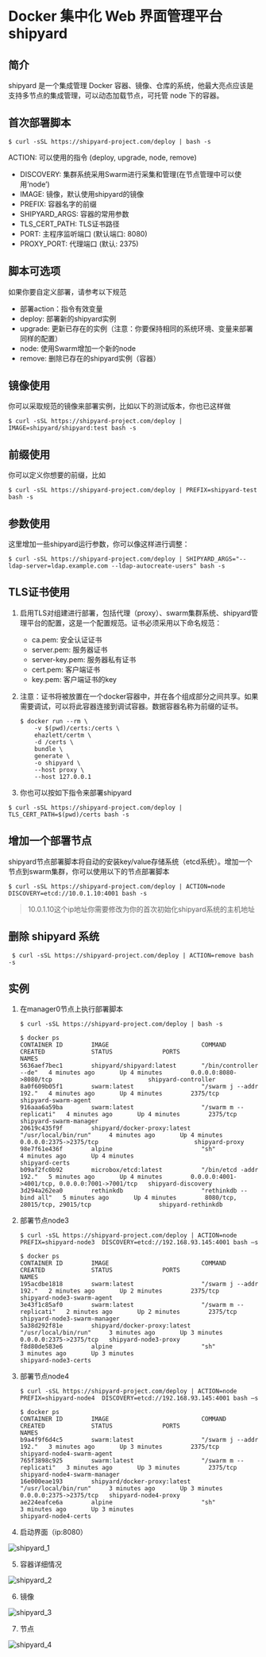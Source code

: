 # Docker 集中化 Web 界面管理平台 shipyard

## 简介

shipyard 是一个集成管理 Docker 容器、镜像、仓库的系统，他最大亮点应该是支持多节点的集成管理，可以动态加载节点，可托管 node 下的容器。

## 首次部署脚本

```
$ curl -sSL https://shipyard-project.com/deploy | bash -s
```

ACTION: 可以使用的指令 (deploy, upgrade, node, remove)

- DISCOVERY: 集群系统采用Swarm进行采集和管理(在节点管理中可以使用‘node’)
- IMAGE: 镜像，默认使用shipyard的镜像
- PREFIX: 容器名字的前缀
- SHIPYARD_ARGS: 容器的常用参数
- TLS_CERT_PATH: TLS证书路径
- PORT: 主程序监听端口 (默认端口: 8080)
- PROXY_PORT: 代理端口 (默认: 2375)

## 脚本可选项

如果你要自定义部署，请参考以下规范

- 部署action：指令有效变量
- deploy: 部署新的shipyard实例
- upgrade: 更新已存在的实例（注意：你要保持相同的系统环境、变量来部署同样的配置）
- node: 使用Swarm增加一个新的node
- remove: 删除已存在的shipyard实例（容器）

## 镜像使用

你可以采取规范的镜像来部署实例，比如以下的测试版本，你也已这样做

```
$ curl -sSL https://shipyard-project.com/deploy | IMAGE=shipyard/shipyard:test bash -s
```

## 前缀使用

你可以定义你想要的前缀，比如

```
$ curl -sSL https://shipyard-project.com/deploy | PREFIX=shipyard-test bash -s
```

## 参数使用

这里增加一些shipyard运行参数，你可以像这样进行调整：

```
$ curl -sSL https://shipyard-project.com/deploy | SHIPYARD_ARGS="--ldap-server=ldap.example.com --ldap-autocreate-users" bash -s
```

## TLS证书使用

1. 启用TLS对组建进行部署，包括代理（proxy）、swarm集群系统、shipyard管理平台的配置，这是一个配置规范。证书必须采用以下命名规范：
    - ca.pem: 安全认证证书
    - server.pem: 服务器证书
    - server-key.pem: 服务器私有证书
    - cert.pem: 客户端证书
    - key.pem: 客户端证书的key
2. 注意：证书将被放置在一个docker容器中，并在各个组成部分之间共享。如果需要调试，可以将此容器连接到调试容器。数据容器名称为前缀的证书。

    ```
    $ docker run --rm \
        -v $(pwd)/certs:/certs \
        ehazlett/certm \
        -d /certs \
        bundle \
        generate \
        -o shipyard \
        --host proxy \
        --host 127.0.0.1
    ```

3. 你也可以按如下指令来部署shipyard   

```
$ curl -sSL https://shipyard-project.com/deploy | TLS_CERT_PATH=$(pwd)/certs bash -s
```

## 增加一个部署节点

shipyard节点部署脚本将自动的安装key/value存储系统（etcd系统）。增加一个节点到swarm集群，你可以使用以下的节点部署脚本

```
$ curl -sSL https://shipyard-project.com/deploy | ACTION=node  DISCOVERY=etcd://10.0.1.10:4001 bash -s
```

> 10.0.1.10这个ip地址你需要修改为你的首次初始化shipyard系统的主机地址

## 删除 shipyard 系统

```
 $ curl -sSL https://shipyard-project.com/deploy | ACTION=remove bash -s
```

## 实例

1. 在manager0节点上执行部署脚本

    ```
    $ curl -sSL https://shipyard-project.com/deploy | bash -s
     
    $ docker ps 
    CONTAINER ID        IMAGE                          COMMAND                  CREATED             STATUS              PORTS                                            NAMES
    5636aef7bec1        shipyard/shipyard:latest       "/bin/controller --de"   4 minutes ago       Up 4 minutes        0.0.0.0:8080->8080/tcp                           shipyard-controller
    8a0f609b05f1        swarm:latest                   "/swarm j --addr 192."   4 minutes ago       Up 4 minutes        2375/tcp                                         shipyard-swarm-agent
    916aaa6a59ba        swarm:latest                   "/swarm m --replicati"   4 minutes ago       Up 4 minutes        2375/tcp                                         shipyard-swarm-manager
    20619c435f9f        shipyard/docker-proxy:latest   "/usr/local/bin/run"     4 minutes ago       Up 4 minutes        0.0.0.0:2375->2375/tcp                           shipyard-proxy
    98e7f61e436f        alpine                         "sh"                     4 minutes ago       Up 4 minutes                                                         shipyard-certs
    b09af2fc0b92        microbox/etcd:latest           "/bin/etcd -addr 192."   5 minutes ago       Up 4 minutes        0.0.0.0:4001->4001/tcp, 0.0.0.0:7001->7001/tcp   shipyard-discovery
    3d294a262ea0        rethinkdb                      "rethinkdb --bind all"   5 minutes ago       Up 4 minutes        8080/tcp, 28015/tcp, 29015/tcp                   shipyard-rethinkdb
    ```

2. 部署节点node3
    
    ```
    $ curl -sSL https://shipyard-project.com/deploy | ACTION=node PREFIX=shipyard-node3  DISCOVERY=etcd://192.168.93.145:4001 bash –s
    ```
    
    ``` 
    $ docker ps
    CONTAINER ID        IMAGE                          COMMAND                  CREATED             STATUS              PORTS                    NAMES
    195acdbe1818        swarm:latest                   "/swarm j --addr 192."   2 minutes ago       Up 2 minutes        2375/tcp                 shipyard-node3-swarm-agent
    3e43f1c85af0        swarm:latest                   "/swarm m --replicati"   2 minutes ago       Up 2 minutes        2375/tcp                 shipyard-node3-swarm-manager
    5a38d292f81e        shipyard/docker-proxy:latest   "/usr/local/bin/run"     3 minutes ago       Up 3 minutes        0.0.0.0:2375->2375/tcp   shipyard-node3-proxy
    f8d80de583e6        alpine                         "sh"                     3 minutes ago       Up 3 minutes                                 shipyard-node3-certs
    ```

3. 部署节点node4

    ```
    $ curl -sSL https://shipyard-project.com/deploy | ACTION=node PREFIX=shipyard-node4  DISCOVERY=etcd://192.168.93.145:4001 bash –s
    ```
    
    ``` 
    $ docker ps 
    CONTAINER ID        IMAGE                          COMMAND                  CREATED             STATUS              PORTS                    NAMES
    b9a4f9f6d4c5        swarm:latest                   "/swarm j --addr 192."   3 minutes ago       Up 3 minutes        2375/tcp                 shipyard-node4-swarm-agent
    765f3898c925        swarm:latest                   "/swarm m --replicati"   3 minutes ago       Up 3 minutes        2375/tcp                 shipyard-node4-swarm-manager
    16e000eae193        shipyard/docker-proxy:latest   "/usr/local/bin/run"     3 minutes ago       Up 3 minutes        0.0.0.0:2375->2375/tcp   shipyard-node4-proxy
    ae224eafce6a        alpine                         "sh"                     3 minutes ago       Up 3 minutes                                 shipyard-node4-certs
    ```
4. 启动界面（ip:8080）

![shipyard_1](../assets/shipyard_1.png) 

5. 容器详细情况
 
![shipyard_2](../assets/shipyard_2.png) 

6. 镜像
 
![shipyard_3](../assets/shipyard_3.png) 

7. 节点
 
![shipyard_4](../assets/shipyard_4.png) 

  
